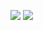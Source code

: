 ![](https://github-readme-stats.vercel.app/api?username=TheEE145&show_icons=true&theme=radical&hide_border=true)
![](https://github-readme-stats.vercel.app/api/top-langs/?username=TheEE145&show_icons=true&theme=radical&hide_border=true&layout=compact)
